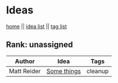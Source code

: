 # Ideas

[home](index.md) || [idea list](ideas.md) || [tag list](tags.md)

## Rank: unassigned

| Author | Idea | Tags |
|---|---|---|
| Matt Reider | [Some things](ideas/some-things.md) | cleanup |
